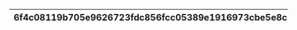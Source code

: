 |6f4c08119b705e9626723fdc856fcc05389e1916973cbe5e8c86f55ff2da62f3|53ea255a4a7f4eeb3e20e08696f70bef5193df7b5b0697872d27bc6b62b0b4b4|4b96da9294c02b6a8a1856b2a2b9f8512129d4bb5b3c958ba37486d3cbbf0b45|224edacdc645918989d710735254b6c2added4eddff56b8b87eabcbb6771ffdf|
| --- | --- | --- | --- |